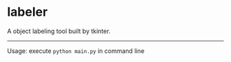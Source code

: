 # labeler
A object labeling tool built by tkinter.

----
Usage: execute `python main.py` in command line
